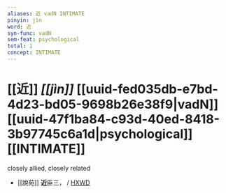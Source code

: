 ```yaml
---
aliases: 近 vadN INTIMATE
pinyin: jìn
word: 近
syn-func: vadN
sem-feat: psychological
total: 1
concept: INTIMATE 
---
```

# [[近]] *[[jìn]]*  [[uuid-fed035db-e7bd-4d23-bd05-9698b26e38f9|vadN]] [[uuid-47f1ba84-c93d-40ed-8418-3b97745c6a1d|psychological]] [[INTIMATE]]
closely allied, closely related
 - [[說苑]] **近**臣三， / [HXWD](https://hxwd.org/textview.html?location=CH1a0907_CHANT_001-23a.12)